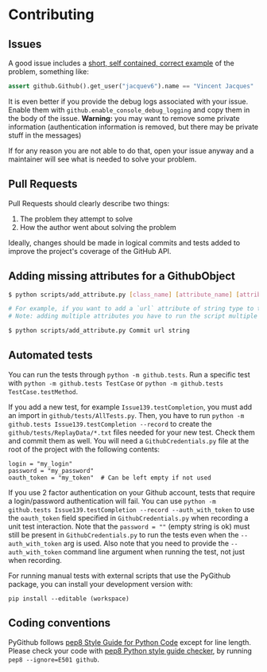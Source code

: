 # Contributing

## Issues

A good issue includes a [short, self contained, correct example](http://sscce.org/) of the problem, something like:

```python
assert github.Github().get_user("jacquev6").name == "Vincent Jacques"
```

It is even better if you provide the debug logs associated with your issue.
Enable them with `github.enable_console_debug_logging` and copy them in the body of the issue.
**Warning:** you may want to remove some private information (authentication information is removed, but there may be private stuff in the messages)

If for any reason you are not able to do that, open your issue anyway and a maintainer will see what is needed to solve your problem.

## Pull Requests

Pull Requests should clearly describe two things:

1. The problem they attempt to solve
2. How the author went about solving the problem

Ideally, changes should be made in logical commits and tests added to improve the project's coverage of the GitHub API.

## Adding missing attributes for a GithubObject

```bash
$ python scripts/add_attribute.py [class_name] [attribute_name] [attribute_type]

# For example, if you want to add a `url` attribute of string type to the Commit class
# Note: adding multiple attributes you have to run the script multiple times

$ python scripts/add_attribute.py Commit url string
```

## Automated tests

You can run the tests through `python -m github.tests`.
Run a specific test with `python -m github.tests TestCase` or `python -m github.tests TestCase.testMethod`.

If you add a new test, for example `Issue139.testCompletion`, you must add an import in `github/tests/AllTests.py`.
Then, you have to run `python -m github.tests Issue139.testCompletion --record` to create the `github/tests/ReplayData/*.txt` files needed for your new test.
Check them and commit them as well.
You will need a `GithubCredentials.py` file at the root of the project with the following contents:

```
login = "my_login"
password = "my_password"
oauth_token = "my_token"  # Can be left empty if not used
```

If you use 2 factor authentication on your Github account, tests that require a login/password authentication will fail.
You can use `python -m github.tests Issue139.testCompletion --record --auth_with_token` to use the `oauth_token` field specified in `GithubCredentials.py` when recording a unit test interaction. Note that the `password = ""` (empty string is ok) must still be present in `GithubCredentials.py` to run the tests even when the `--auth_with_token` arg is used. Also note that you need to provide the `--auth_with_token` command line argument when running the test, not just when recording.

For running manual tests with external scripts that use the PyGithub package, you can install your development version with:
```
pip install --editable (workspace)
```

## Coding conventions

PyGithub follows [pep8 Style Guide for Python Code](http://www.python.org/dev/peps/pep-0008/) except for line length.
Please check your code with [pep8 Python style guide checker](http://pypi.python.org/pypi/pep8), by running `pep8 --ignore=E501 github`.
